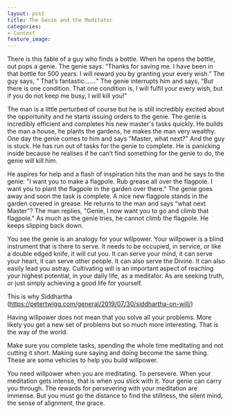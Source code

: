 ```yaml
---
layout: post
title: The Genie and the Meditator
categories:
- Context
feature_image: 
---
```


There is this fable of a guy who finds a bottle. When he opens the bottle, out pops a genie. The genie says: “Thanks for saving me. I have been in that bottle for 500 years. I will reward you by granting your every wish.” The guy says, “ That’s fantastic......." The genie interrupts him and says, “But there is one condition. That one condition is, I will fulfil your every wish, but if you do not keep me busy, I will kill you!"

The man is a little perturbed of course but he is still incredibly excited about the opportunity and he starts issuing orders to the genie. The genie is incredibly efficient and completes his new master's tasks quickly. He builds the man a house, he plants the gardens, he makes the man very wealthy. One day the genie comes to him and says "Master, what next?" And the guy is stuck. He has run out of tasks for the genie to complete. He is panicking inside because he realises if he can’t find something for the genie to do, the genie will kill him.

He aspires for help and a flash of inspiration hits the man and he says to the genie: "I want you to make a flagpole. Rub grease all over the flagpole. I want you to plant the flagpole in the garden over there." The genie goes away and soon the task is complete. A nice new flagpole stands in the garden covered in grease. He returns to the man and says “what next Master”? The man replies, "Genie, I now want you to go and climb that flagpole."  As much as the genie tries, he cannot climb the flagpole. He keeps slipping back down.

You see the genie is an analogy for your willpower. Your willpower is a blind instrument that is there to serve. It needs to be occupied, in service, or like a double edged knife, it will cut you. It can serve your mind, it can serve your heart, it can serve other people. It can also serve the Divine. It can also easily lead you astray. Cultivating will is an important aspect of reaching your highest potential, in your daily life, as a meditator. As are seeking truth, or just simply achieving a good life for yourself.

This is why Siddhartha (https://petertwigg.com/general/2019/07/30/siddhartha-on-will/)

Having willpower does not mean that you solve all your problems. More likely you get a new set of problems but so much more interesting. That is the way of the world.

Make sure you complete tasks, spending the whole time meditating and not cutting it short. Making sure saying and doing become the same thing. These are some vehicles to help you build willpower.

You need willpower when you are meditating. To persevere. When your meditation gets intense, that is when you stick with it. Your genie can carry you through. The rewards for persevering with your meditation are immense. But you must go the distance to find the stillness, the silent mind, the sense of alignment, the grace.


